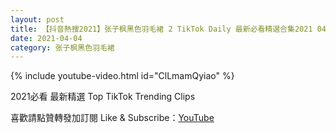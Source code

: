 ```yaml
---
layout: post
title: 【抖音熱搜2021】张子枫黑色羽毛裙 2 TikTok Daily 最新必看精選合集2021 04 04
date: 2021-04-04
category: 张子枫黑色羽毛裙
---
```


{% include youtube-video.html id="ClLmamQyiao" %}

2021必看 最新精選 Top TikTok Trending Clips

喜歡請點贊轉發加訂閱 Like & Subscribe：[YouTube](https://www.youtube.com/channel/UCAoR7VcanIPd04uEq_GIylA/videos)

